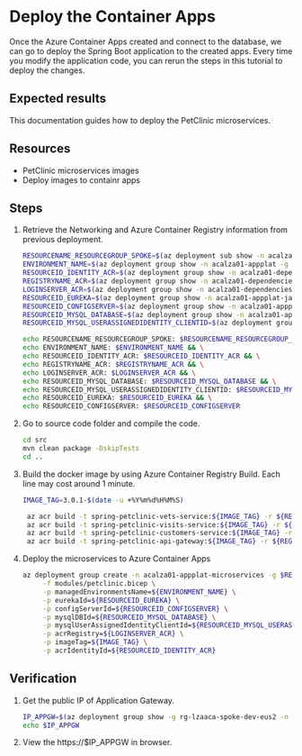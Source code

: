 # Deploy the Container Apps

Once the Azure Container Apps created and connect to the database, we can go to deploy the Spring Boot application to the created apps. Every time you modify the application code, you can rerun the steps in this tutorial to deploy the changes.

## Expected results
This documentation guides how to deploy the PetClinic microservices.

## Resources

- PetClinic microservices images
- Deploy images to containr apps

## Steps


1. Retrieve the Networking and Azure Container Registry information from previous deployment.

    ```bash
    RESOURCENAME_RESOURCEGROUP_SPOKE=$(az deployment sub show -n acalza01-spokenetwork --query properties.outputs.spokeResourceGroupName.value -o tsv)
    ENVIRONMENT_NAME=$(az deployment group show -n acalza01-appplat -g $RESOURCENAME_RESOURCEGROUP_SPOKE --query properties.outputs.containerAppsEnvironmentName.value -o tsv)
    RESOURCEID_IDENTITY_ACR=$(az deployment group show -n acalza01-dependencies -g $RESOURCENAME_RESOURCEGROUP_SPOKE --query properties.outputs.containerRegistryUserAssignedIdentityId.value -o tsv)
    REGISTRYNAME_ACR=$(az deployment group show -n acalza01-dependencies -g $RESOURCENAME_RESOURCEGROUP_SPOKE --query properties.outputs.containerRegistryName.value -o tsv)
    LOGINSERVER_ACR=$(az deployment group show -n acalza01-dependencies -g $RESOURCENAME_RESOURCEGROUP_SPOKE --query properties.outputs.containerRegistryLoginServer.value -o tsv)
    RESOURCEID_EUREKA=$(az deployment group show -n acalza01-appplat-java -g $RESOURCENAME_RESOURCEGROUP_SPOKE --query properties.outputs.eurekaId.value -o tsv)    
    RESOURCEID_CONFIGSERVER=$(az deployment group show -n acalza01-appplat-java -g $RESOURCENAME_RESOURCEGROUP_SPOKE --query properties.outputs.configServerId.value -o tsv)
    RESOURCEID_MYSQL_DATABASE=$(az deployment group show -n acalza01-appplat-java -g $RESOURCENAME_RESOURCEGROUP_SPOKE --query properties.outputs.databaseId.value -o tsv)
    RESOURCEID_MYSQL_USERASSIGNEDIDENTITY_CLIENTID=$(az deployment group show -n acalza01-appplat-java -g $RESOURCENAME_RESOURCEGROUP_SPOKE --query properties.outputs.userAssignedIdentityClientId.value -o tsv)

    echo RESOURCENAME_RESOURCEGROUP_SPOKE: $RESOURCENAME_RESOURCEGROUP_SPOKE && \
    echo ENVIRONMENT_NAME: $ENVIRONMENT_NAME && \
    echo RESOURCEID_IDENTITY_ACR: $RESOURCEID_IDENTITY_ACR && \
    echo REGISTRYNAME_ACR: $REGISTRYNAME_ACR && \
    echo LOGINSERVER_ACR: $LOGINSERVER_ACR && \
    echo RESOURCEID_MYSQL_DATABASE: $RESOURCEID_MYSQL_DATABASE && \
    echo RESOURCEID_MYSQL_USERASSIGNEDIDENTITY_CLIENTID: $RESOURCEID_MYSQL_USERASSIGNEDIDENTITY_CLIENTID && \
    echo RESOURCEID_EUREKA: $RESOURCEID_EUREKA && \
    echo RESOURCEID_CONFIGSERVER: $RESOURCEID_CONFIGSERVER
    ```

1. Go to source code folder and compile the code.

   ```bash
   cd src
   mvn clean package -DskipTests
   cd ..
   ```

1. Build the docker image by using Azure Container Registry Build. Each line may cost around 1 minute.

   ```bash
   IMAGE_TAG=3.0.1-$(date -u +%Y%m%d%H%M%S)

    az acr build -t spring-petclinic-vets-service:${IMAGE_TAG} -r ${REGISTRYNAME_ACR} src/spring-petclinic-vets-service/target/docker --build-arg ARTIFACT_NAME=vets-service-3.0.1 --build-arg  EXPOSED_PORT=8080
    az acr build -t spring-petclinic-visits-service:${IMAGE_TAG} -r ${REGISTRYNAME_ACR} src/spring-petclinic-visits-service/target/docker --build-arg ARTIFACT_NAME=visits-service-3.0.1 --build-arg  EXPOSED_PORT=8080
    az acr build -t spring-petclinic-customers-service:${IMAGE_TAG} -r ${REGISTRYNAME_ACR} src/spring-petclinic-customers-service/target/docker --build-arg ARTIFACT_NAME=customers-service-3.0.1 --build-arg  EXPOSED_PORT=8080
    az acr build -t spring-petclinic-api-gateway:${IMAGE_TAG} -r ${REGISTRYNAME_ACR} src/spring-petclinic-api-gateway/target/docker --build-arg ARTIFACT_NAME=api-gateway-3.0.1 --build-arg  EXPOSED_PORT=8080
   ```

1. Deploy the microservices to Azure Container Apps

   ```bash
   az deployment group create -n acalza01-appplat-microservices -g $RESOURCENAME_RESOURCEGROUP_SPOKE \
        -f modules/petclinic.bicep \
        -p managedEnvironmentsName=${ENVIRONMENT_NAME} \
        -p eurekaId=${RESOURCEID_EUREKA} \
        -p configServerId=${RESOURCEID_CONFIGSERVER} \
        -p mysqlDBId=${RESOURCEID_MYSQL_DATABASE} \
        -p mysqlUserAssignedIdentityClientId=${RESOURCEID_MYSQL_USERASSIGNEDIDENTITY_CLIENTID} \
        -p acrRegistry=${LOGINSERVER_ACR} \
        -p imageTag=${IMAGE_TAG} \
        -p acrIdentityId=${RESOURCEID_IDENTITY_ACR}
   ```

## Verification

1. Get the public IP of Application Gateway.

   ```bash
   IP_APPGW=$(az deployment group show -g rg-lzaaca-spoke-dev-eus2 -n acalza01-appgw --query properties.outputs.applicationGatewayPublicIp.value -o tsv)
   echo $IP_APPGW
   ```

1. View the https://$IP_APPGW in browser.
